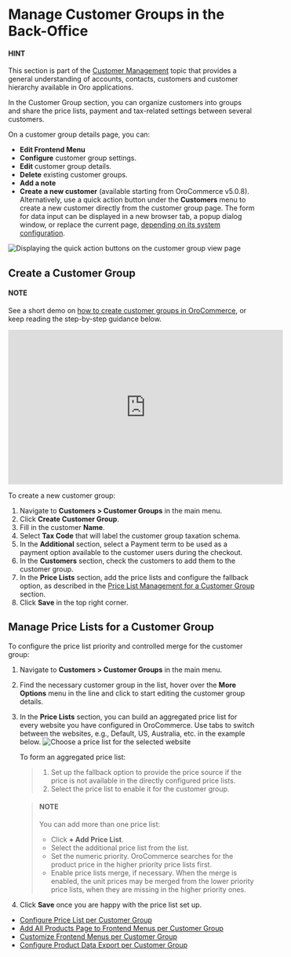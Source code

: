 <a id="user-guide-customer-groups"></a>

# Manage Customer Groups in the Back-Office

#### HINT
This section is part of the [Customer Management](../../../concept-guides/customers/index.md#concept-guide-customers) topic that provides a general understanding of accounts, contacts, customers and customer hierarchy available in Oro applications.

In the Customer Group section, you can organize customers into groups and share the price lists, payment and tax-related settings between several customers.

On a customer group details page, you can:

* <i class="fas fa-cog" aria-hidden="true"></i> **Edit Frontend Menu**
* <i class="fas fa-cog" aria-hidden="true"></i> **Configure** customer group settings.
* <i class="fa fa-edit fa-lg" aria-hidden="true"></i> **Edit** customer group details.
* <i class="fas fa-trash-alt" aria-hidden="true"></i> **Delete** existing customer groups.
* **Add a note**
* **Create a new customer** (available starting from OroCommerce v5.0.8). Alternatively, use a quick action button under the **Customers** menu to create a new customer directly from the customer group page. The form for data input can be displayed in a new browser tab, a popup dialog window, or replace the current page, [depending on its system configuration](../../system/configuration/system/general-setup/display.md#doc-configuration-display-settings-quick-actions).

![Displaying the quick action buttons on the customer group view page](user/img/customers/customer_groups/quick-buttons-customer-group.png)

<a id="user-guide-customer-groups-create"></a>

## Create a Customer Group

#### NOTE
See a short demo on <a href="https://academy.oroinc.com/media-library/create-customer-groups" target="_blank">how to create customer groups in OroCommerce</a>, or keep reading the step-by-step guidance below.

<iframe width="560" height="315" src="https://www.youtube.com/embed/DbyVljBIHbA" frameborder="0" allowfullscreen></iframe>

To create a new customer group:

1. Navigate to **Customers > Customer Groups** in the main menu.
2. Click **Create Customer Group**.
3. Fill in the customer **Name**.
4. Select **Tax Code** that will label the customer group taxation schema.
5. In the **Additional** section, select a Payment term to be used as a payment option available to the customer users during the checkout.
6. In the **Customers** section, check the customers to add them to the customer group.
7. In the **Price Lists** section, add the price lists and configure the fallback option, as described in the [Price List Management for a Customer Group](#user-guide-customers-customer-groups-pricelist) section.
8. Click **Save** in the top right corner.

<a id="user-guide-customers-customer-groups-pricelist"></a>

## Manage Price Lists for a Customer Group

To configure the price list priority and controlled merge for the customer group:

1. Navigate to **Customers > Customer Groups** in the main menu.
2. Find the necessary customer group in the list, hover over the <i class="fa fa-ellipsis-h fa-lg" aria-hidden="true"></i> **More Options** menu in the line and click  <i class="fa fa-edit fa-lg" aria-hidden="true"></i> to start editing the customer group details.
3. In the **Price Lists** section, you can build an aggregated price list for every website you have configured in OroCommerce. Use tabs to switch between the websites, e.g., Default, US, Australia, etc. in the example below.
   ![Choose a price list for the selected website](user/img/customers/customer_groups/CustomerGroupsPrices.png)

   To form an aggregated price list:
   > 1. Set up the fallback option to provide the price source if the price is not available in the directly configured price lists.
   > 2. Select the price list to enable it for the customer group.

   >    #### NOTE
   >    You can add more than one price list:
   >    * Click **+ Add Price List**.
   >    * Select the additional price list from the list.
   >    * Set the numeric priority. OroCommerce searches for the product price in the higher priority price lists first.
   >    * Enable price lists merge, if necessary. When the merge is enabled, the unit prices may be merged from the lower priority price lists, when they are missing in the higher priority ones.
4. Click **Save** once you are happy with the price list set up.

<!-- fa-bars = fa-navicon -->
<!-- Ic Tiles is used as Set As Default in saved views, and as tiles in display layout options -->
<!-- IcPencil refers to Rename in Commerce and Inline Editing in CRM -->
<!-- Check mark in the square. -->
<!-- SortDesc is also used as drop-down arrow -->

* [Configure Price List per Customer Group](customer-group-price-lists.md)
* [Add All Products Page to Frontend Menus per Customer Group](customer-group-all-products-menus.md)
* [Customize Frontend Menus per Customer Group](customer-group-frontend-menus.md)
* [Configure Product Data Export per Customer Group](customer-group-customer-settings.md)
